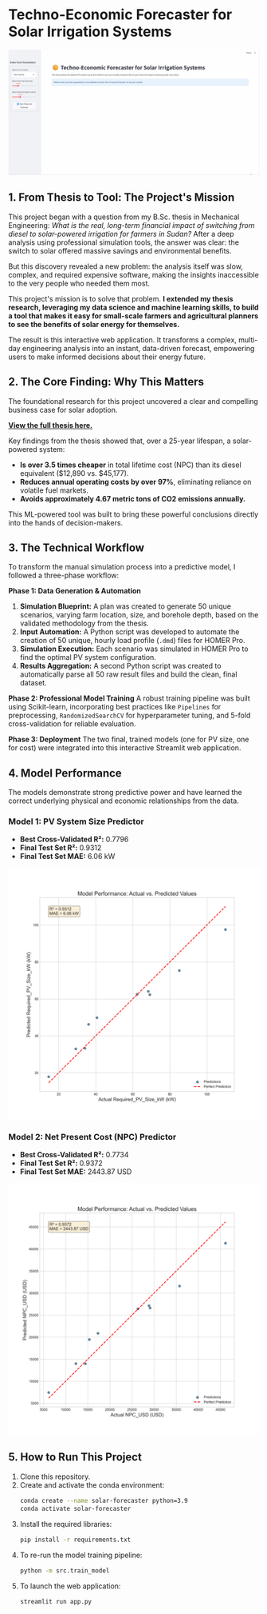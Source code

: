 # Techno-Economic Forecaster for Solar Irrigation Systems

![App Demo](./images/app_demo.gif)

## 1. From Thesis to Tool: The Project's Mission

This project began with a question from my B.Sc. thesis in Mechanical Engineering: *What is the real, long-term financial impact of switching from diesel to solar-powered irrigation for farmers in Sudan?* After a deep analysis using professional simulation tools, the answer was clear: the switch to solar offered massive savings and environmental benefits.

But this discovery revealed a new problem: the analysis itself was slow, complex, and required expensive software, making the insights inaccessible to the very people who needed them most.

This project's mission is to solve that problem. **I extended my thesis research, leveraging my data science and machine learning skills, to build a tool that makes it easy for small-scale farmers and agricultural planners to see the benefits of solar energy for themselves.**

The result is this interactive web application. It transforms a complex, multi-day engineering analysis into an instant, data-driven forecast, empowering users to make informed decisions about their energy future.

## 2. The Core Finding: Why This Matters

The foundational research for this project uncovered a clear and compelling business case for solar adoption.

**[View the full thesis here.](https://github.com/hishamsalih2000/academic-work/blob/main/BSc_Thesis_Solar_Energy_Feasibility_Study.pdf)**

Key findings from the thesis showed that, over a 25-year lifespan, a solar-powered system:
*   **Is over 3.5 times cheaper** in total lifetime cost (NPC) than its diesel equivalent ($12,890 vs. $45,177).
*   **Reduces annual operating costs by over 97%**, eliminating reliance on volatile fuel markets.
*   **Avoids approximately 4.67 metric tons of CO2 emissions annually.**

This ML-powered tool was built to bring these powerful conclusions directly into the hands of decision-makers.

## 3. The Technical Workflow

To transform the manual simulation process into a predictive model, I followed a three-phase workflow:

**Phase 1: Data Generation & Automation**
1.  **Simulation Blueprint:** A plan was created to generate 50 unique scenarios, varying farm location, size, and borehole depth, based on the validated methodology from the thesis.
2.  **Input Automation:** A Python script was developed to automate the creation of 50 unique, hourly load profile (`.dmd`) files for HOMER Pro.
3.  **Simulation Execution:** Each scenario was simulated in HOMER Pro to find the optimal PV system configuration.
4.  **Results Aggregation:** A second Python script was created to automatically parse all 50 raw result files and build the clean, final dataset.

**Phase 2: Professional Model Training**
A robust training pipeline was built using Scikit-learn, incorporating best practices like `Pipelines` for preprocessing, `RandomizedSearchCV` for hyperparameter tuning, and 5-fold cross-validation for reliable evaluation.

**Phase 3: Deployment**
The two final, trained models (one for PV size, one for cost) were integrated into this interactive Streamlit web application.

## 4. Model Performance

The models demonstrate strong predictive power and have learned the correct underlying physical and economic relationships from the data.

### Model 1: PV System Size Predictor
*   **Best Cross-Validated R²:** 0.7796
*   **Final Test Set R²:** 0.9312
*   **Final Test Set MAE:** 6.06 kW

![PV Size Performance Plot](./images/pv_size_predictor_performance_plot.png)

### Model 2: Net Present Cost (NPC) Predictor
*   **Best Cross-Validated R²:** 0.7734
*   **Final Test Set R²:** 0.9372
*   **Final Test Set MAE:** 2443.87 USD

![NPC Performance Plot](./images/npc_predictor_performance_plot.png)

## 5. How to Run This Project

1.  Clone this repository.
2.  Create and activate the conda environment:
    ```bash
    conda create --name solar-forecaster python=3.9
    conda activate solar-forecaster
    ```
3.  Install the required libraries:
    ```bash
    pip install -r requirements.txt
    ```
4.  To re-run the model training pipeline:
    ```bash
    python -m src.train_model
    ```
5.  To launch the web application:
    ```bash
    streamlit run app.py
    ```